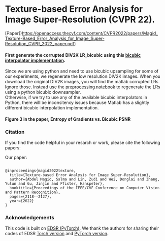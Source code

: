 #  Texture-based Error Analysis for Image Super-Resolution (CVPR 22).
[Paper])https://openaccess.thecvf.com/content/CVPR2022/papers/Magid_Texture-Based_Error_Analysis_for_Image_Super-Resolution_CVPR_2022_paper.pdf)

#### First generate the corrupted DIV2K LR_bicubic using this [bicubic interpolator implementation](https://github.com/sanghyun-son/bicubic_pytorch). 
Since we are using python and need to use bicubic upsampling for some of our experiments, we regenerate the low resolution DIV2K images. When you download the original DIV2K images, you will find the matlab corrupted LRs. Ignore those. Instead use the [preprocessing notebook](https://github.com/sabdelmagid/CVPR22-TextureBasedError-SR/blob/main/%5BPRE%5D%20Preprocessing%20Datasets%20-%20post%20to%20github%20version.ipynb) to regenerate the LRs using a python bicubic downsampler.   
Otherwise, if we try to use any of the available bicubic interpolators in Python, there will be inconsitency issues because Matlab has a slightly different bicubic interpolation implementation. 

#### Figure 3 in the paper, Entropy of Gradients vs. Bicubic PSNR


### Citation
If you find the code helpful in your resarch or work, please cite the following papers:

Our paper:
```

@inproceedings{magid2022texture,
  title={Texture-based Error Analysis for Image Super-Resolution},
  author={Abdel Magid, Salma and Lin, Zudi and Wei, Donglai and Zhang, Yulun and Gu, Jinjin and Pfister, Hanspeter},
  booktitle={Proceedings of the IEEE/CVF Conference on Computer Vision and Pattern Recognition},
  pages={2118--2127},
  year={2022}
}
```


### Acknowledgements
This code is built on [EDSR (PyTorch)](https://github.com/thstkdgus35/EDSR-PyTorch). 
We thank the authors for sharing their codes of EDSR [Torch version](https://github.com/LimBee/NTIRE2017) and [PyTorch version](https://github.com/thstkdgus35/EDSR-PyTorch).


